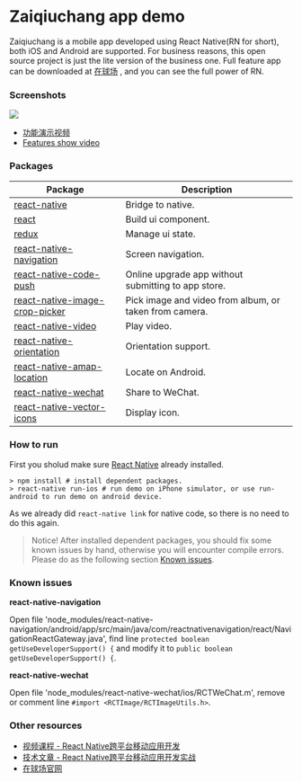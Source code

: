# Zaiqiuchang app demo

Zaiqiuchang is a mobile app developed using React Native(RN for short), both iOS and Android are supported. For business reasons, this open source project is just the lite version of the business one. Full feature app can be downloaded at [在球场](https://www.zaiqiuchang.com) , and you can see the full power of RN.

### Screenshots

<img src="https://zqc.cdn.zaiqiuchang.com/screenshot/ios/screenshot-nearby-360p.jpg" />

* [功能演示视频](http://v.youku.com/v_show/id_XMjQ5MDQ0NzMwMA==.html)
* [Features show video](https://www.youtube.com/watch?v=Ni3a6cnu8h0)

### Packages

|Package|Description|
|-------|-----------|
|[react-native](https://github.com/facebook/react-native)|Bridge to native.|
|[react](https://github.com/facebook/react)|Build ui component.|
|[redux](http://redux.js.org/)|Manage ui state.|
|[react-native-navigation](https://github.com/wix/react-native-navigation)|Screen navigation.|
|[react-native-code-push](react-native-code-push)|Online upgrade app without submitting to app store.|
|[react-native-image-crop-picker](https://github.com/ivpusic/react-native-image-crop-picker)|Pick image and video from album, or taken from camera.|
|[react-native-video](https://github.com/react-native-community/react-native-video)|Play video.|
|[react-native-orientation](https://github.com/yamill/react-native-orientation)|Orientation support.|
|[react-native-amap-location](https://github.com/xiaobuu/react-native-amap-location)|Locate on Android.|
|[react-native-wechat](https://github.com/weflex/react-native-wechat)|Share to WeChat.|
|[react-native-vector-icons](https://github.com/oblador/react-native-vector-icons)|Display icon.|

### How to run

First you sholud make sure [React Native](http://facebook.github.io/react-native/releases/0.40/docs/getting-started.html) already installed.

```
> npm install # install dependent packages.
> react-native run-ios # run demo on iPhone simulator, or use run-android to run demo on android device.
```

As we already did `react-native link` for native code, so there is no need to do this again.

> Notice! After installed dependent packages, you should fix some known issues by hand, otherwise you will encounter compile errors. Please do as the following section [Known issues](#known-issues).

### Known issues

**react-native-navigation**

Open file 'node_modules/react-native-navigation/android/app/src/main/java/com/reactnativenavigation/react/NavigationReactGateway.java', find line `protected boolean getUseDeveloperSupport() {` and modify it to `public boolean getUseDeveloperSupport() {`.

**react-native-wechat**

Open file 'node_modules/react-native-wechat/ios/RCTWeChat.m', remove or comment line `#import <RCTImage/RCTImageUtils.h>`.

### Other resources

* [视频课程 - React Native跨平台移动应用开发](http://study.163.com/course/courseMain.htm?courseId=1003433016)
* [技术文章 - React Native跨平台移动应用开发实战](https://jaggerwang.net/react-native-cross-platform-mobile-app-develop-intro/)
* [在球场官网](https://www.zaiqiuchang.com)
